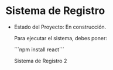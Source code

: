 <h1> Sistema de Registro</h1>

- Estado del Proyecto: En construcción.

  Para ejecutar el sistema, debes poner:

  ´´´npm install react´´´

  Sistema de Registro 2
